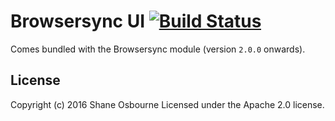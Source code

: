 # Browsersync UI [![Build Status](https://travis-ci.org/BrowserSync/UI.svg?branch=master)](https://travis-ci.org/BrowserSync/UI)

Comes bundled with the Browsersync module (version `2.0.0` onwards). 

## License
Copyright (c) 2016 Shane Osbourne
Licensed under the Apache 2.0 license.
